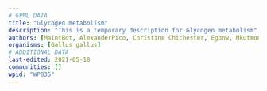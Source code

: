 ```yaml
---
# GPML DATA
title: "Glycogen metabolism"
description: "This is a temporary description for Glycogen metabolism"
authors: [MaintBot, AlexanderPico, Christine Chichester, Egonw, Mkutmon, Eweitz]
organisms: [Gallus gallus]
# ADDITIONAL DATA
last-edited: 2021-05-18
communities: []
wpid: "WP835"
---
```


